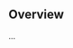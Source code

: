 <!-- Note: Please must use one of our issue templates to file an issue! 🛑 -->
<!-- 👉 https://github.com/boneskull/to-keypath/issues/new/choose 👈 -->
<!-- **Issues that should have been filed with a template will be closed without action, and we will ask you to use a template.** -->

<!-- This blank issue template is only for issues that don't fit any of the templates. -->

## Overview

...
